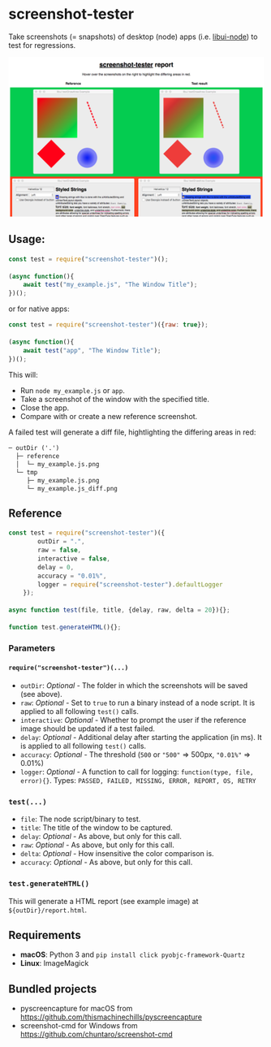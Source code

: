 # screenshot-tester

Take screenshots (= snapshots) of desktop (node) apps (i.e. [libui-node](https://github.com/parro-it/libui-node)) to test for regressions.

![An example report generated by screenshot-tester](report.png "HTML Report")

## Usage:

```js
const test = require("screenshot-tester")();

(async function(){
    await test("my_example.js", "The Window Title");
})();
```

or for native apps:

```js
const test = require("screenshot-tester")({raw: true});

(async function(){
    await test("app", "The Window Title");
})();
```

This will:
- Run `node my_example.js` or `app`.
- Take a screenshot of the window with the specified title.
- Close the app.
- Compare with or create a new reference screenshot.


A failed test will generate a diff file, hightlighting the differing areas in red:

```
─ outDir ('.')
  ├─ reference
  │  └─ my_example.js.png
  └─ tmp
     ├─ my_example.js.png
     └─ my_example.js_diff.png
```

## Reference

```js
const test = require("screenshot-tester")({
        outDir = ".",
        raw = false,
        interactive = false,
        delay = 0,
        accuracy = "0.01%",
        logger = require("screenshot-tester").defaultLogger
    });

async function test(file, title, {delay, raw, delta = 20}){};

function test.generateHTML(){};
```

### Parameters

#### `require("screenshot-tester")(...)`
- `outDir`: *Optional* - The folder in which the screenshots will be saved (see above).
- `raw`: *Optional* - Set to `true` to run a binary instead of a node script. It is applied to all following `test()` calls.
- `interactive`: *Optional* - Whether to prompt the user if the reference image should be updated if a test failed.
- `delay`: *Optional* - Additional delay after starting the application (in ms). It is applied to all following `test()` calls.
- `accuracy`: *Optional* - The threshold (`500` or `"500"` => 500px, `"0.01%"` => 0.01%)
- `logger`: *Optional* - A function to call for logging: `function(type, file, error){}`. Types: `PASSED, FAILED, MISSING, ERROR, REPORT, OS, RETRY`

### `test(...)`
- `file`: The node script/binary to test.
- `title`: The title of the window to be captured.
- `delay`: *Optional* - As above, but only for this call.
- `raw`: *Optional* - As above, but only for this call.
- `delta`: *Optional* - How insensitive the color comparison is.
- `accuracy`: *Optional* - As above, but only for this call.

### `test.generateHTML()`

This will generate a HTML report (see example image) at `${outDir}/report.html`.

## Requirements

- **macOS**: Python 3 and `pip install click pyobjc-framework-Quartz`
- **Linux**: ImageMagick

## Bundled projects

- pyscreencapture for macOS from https://github.com/thismachinechills/pyscreencapture
- screenshot-cmd for Windows from https://github.com/chuntaro/screenshot-cmd
